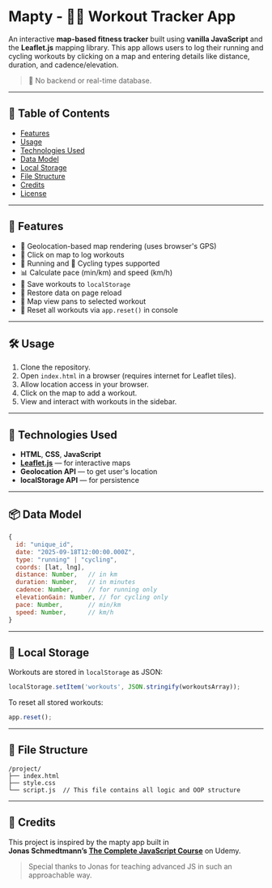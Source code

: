 # Mapty - 🏃‍♀️ Workout Tracker App

An interactive **map-based fitness tracker** built using **vanilla JavaScript** and the **Leaflet.js** mapping library. This app allows users to log their running and cycling workouts by clicking on a map and entering details like distance, duration, and cadence/elevation.

> 🚨 No backend or real-time database.

---

## 📑 Table of Contents

- [Features](#features)
- [Usage](#usage)
- [Technologies Used](#technologies-used)
- [Data Model](#data-model)
- [Local Storage](#local-storage)
- [File Structure](#file-structure)
- [Credits](#credits)
- [License](#license)

---

## 🚀 Features

- 📍 Geolocation-based map rendering (uses browser's GPS)
- 📌 Click on map to log workouts
- 🏃 Running and 🚴 Cycling types supported
- 📊 Calculate pace (min/km) and speed (km/h)
- 💾 Save workouts to `localStorage`
- 🔁 Restore data on page reload
- 📌 Map view pans to selected workout
- 🧹 Reset all workouts via `app.reset()` in console

---

## 🛠 Usage

1. Clone the repository.
2. Open `index.html` in a browser (requires internet for Leaflet tiles).
3. Allow location access in your browser.
4. Click on the map to add a workout.
5. View and interact with workouts in the sidebar.

---

## 🧰 Technologies Used

- **HTML**, **CSS**, **JavaScript**
- **[Leaflet.js](https://leafletjs.com/)** — for interactive maps
- **Geolocation API** — to get user's location
- **localStorage API** — for persistence

---

## 📦 Data Model

```js
{
  id: "unique_id",
  date: "2025-09-18T12:00:00.000Z",
  type: "running" | "cycling",
  coords: [lat, lng],
  distance: Number,   // in km
  duration: Number,   // in minutes
  cadence: Number,    // for running only
  elevationGain: Number, // for cycling only
  pace: Number,       // min/km
  speed: Number,      // km/h
}
```

---

## 💾 Local Storage

Workouts are stored in `localStorage` as JSON:

```js
localStorage.setItem('workouts', JSON.stringify(workoutsArray));
```

To reset all stored workouts:

```js
app.reset();
```

---

## 📁 File Structure

```
/project/
├── index.html
├── style.css
└── script.js  // This file contains all logic and OOP structure
```

---

## 🙌 Credits

This project is inspired by the mapty app built in  
**Jonas Schmedtmann’s [The Complete JavaScript Course](https://www.udemy.com/course/the-complete-javascript-course/)** on Udemy.

> Special thanks to Jonas for teaching advanced JS in such an approachable way.

